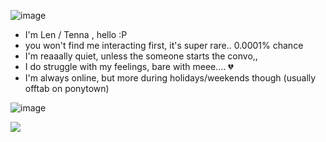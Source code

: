 ![image](https://files.catbox.moe/hksn16.png)

- I'm Len / Tenna , hello :P
- you won't find me interacting first, it's super rare.. 0.0001% chance
- I'm reaaally quiet, unless the someone starts the convo,,
- I do struggle with my feelings, bare with meee.... 💔
- I'm always online, but more during holidays/weekends though (usually offtab on ponytown)


![image](https://files.catbox.moe/wa7c47.png)


![](https://files.catbox.moe/6itj28.jpg)
<!--
**don-sonnellino/don-sonnellino** is a ✨ _special_ ✨ repository because its `README.md` (this file) appears on your GitHub profile.

Here are some ideas to get you started:

- 🔭 I’m currently working on ...
- 🌱 I’m currently learning ...
- 👯 I’m looking to collaborate on ...
- 🤔 I’m looking for help with ...
- 💬 Ask me about ...
- 📫 How to reach me: ...
- 😄 Pronouns: ...
- ⚡ Fun fact: ...
-->
